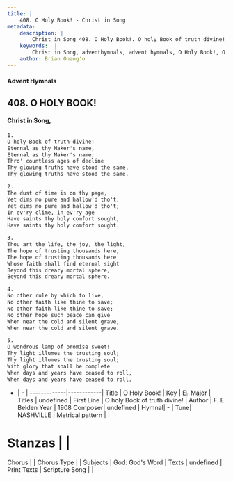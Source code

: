 ```yaml
---
title: |
    408. O Holy Book! - Christ in Song
metadata:
    description: |
        Christ in Song 408. O Holy Book!. O holy Book of truth divine! Eternal as thy Maker's name, Eternal as thy Maker's name; Thro' countless ages of decline Thy glowing truths have stood the same, Thy glowing truths have stood the same.
    keywords:  |
        Christ in Song, adventhymnals, advent hymnals, O Holy Book!, O holy Book of truth divine!. 
    author: Brian Onang'o
---
```


#### Advent Hymnals
## 408. O HOLY BOOK!
####  Christ in Song,

```txt
1.
O holy Book of truth divine!
Eternal as thy Maker's name,
Eternal as thy Maker's name;
Thro' countless ages of decline
Thy glowing truths have stood the same,
Thy glowing truths have stood the same.

2.
The dust of time is on thy page,
Yet dims no pure and hallow'd tho't,
Yet dims no pure and hallow'd tho't;
In ev'ry clime, in ev'ry age
Have saints thy holy comfort sought,
Have saints thy holy comfort sought.

3.
Thou art the life, the joy, the light,
The hope of trusting thousands here,
The hope of trusting thousands here
Whose faith shall find eternal sight
Beyond this dreary mortal sphere,
Beyond this dreary mortal sphere.

4.
No other rule by which to live,
No other faith like thine to save;
No other faith like thine to save;
No other hope such peace can give
When near the cold and silent grave,
When near the cold and silent grave.

5.
O wondrous lamp of promise sweet!
Thy light illumes the trusting soul;
Thy light illumes the trusting soul;
With glory that shall be complete
When days and years have ceased to roll,
When days and years have ceased to roll.


```

- |   -  |
-------------|------------|
Title | O Holy Book! |
Key | E♭ Major |
Titles | undefined |
First Line | O holy Book of truth divine! |
Author | F. E. Belden
Year | 1908
Composer| undefined |
Hymnal|  - |
Tune| NASHVILLE |
Metrical pattern | |
# Stanzas |  |
Chorus |  |
Chorus Type |  |
Subjects | God: God's Word |
Texts | undefined |
Print Texts | 
Scripture Song |  |
    

